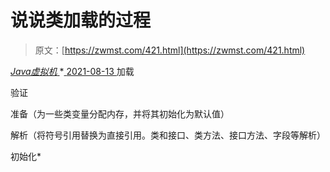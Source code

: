 <!--yml
category: 未分类
date: 0001-01-01 00:00:00
-->

# 说说类加载的过程

> 原文：[https://zwmst.com/421.html](https://zwmst.com/421.html)

   [ *Java虚拟机* ](https://zwmst.com/java%e8%99%9a%e6%8b%9f%e6%9c%ba)*[ <time datetime="2021-08-14T06:46:00+08:00"> 2021-08-13 </time> ](https://zwmst.com/421.html)  加载

验证

准备（为一些类变量分配内存，并将其初始化为默认值）

解析（将符号引用替换为直接引用。类和接口、类方法、接口方法、字段等解析）

初始化*